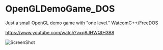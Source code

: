 # OpenGLDemoGame_DOS
Just a small OpenGL demo game with "one level." WatcomC++/FreeDOS

https://www.youtube.com/watch?v=q8JHWQtH3B8

![ScreenShot](https://raw.github.com/kosmonautdnb/OpenGLDemoGame_DOS/main/DESC.PNG)
